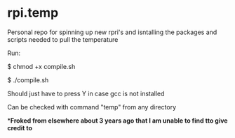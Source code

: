 # rpi.temp

Personal  repo for spinning up new rpri's and isntalling the packages and scripts needed to pull the temperature

Run:

$ chmod +x compile.sh

$ ./compile.sh

Should just have to press Y in case gcc is not installed

Can be checked with command  "temp" from any directory

***Froked from elsewhere about 3 years ago that I am unable to find tto give credit to**
